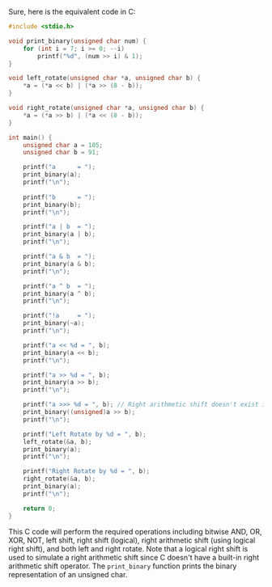 Sure, here is the equivalent code in C:

```c
#include <stdio.h>

void print_binary(unsigned char num) {
    for (int i = 7; i >= 0; --i)
        printf("%d", (num >> i) & 1);
}

void left_rotate(unsigned char *a, unsigned char b) {
    *a = (*a << b) | (*a >> (8 - b));
}

void right_rotate(unsigned char *a, unsigned char b) {
    *a = (*a >> b) | (*a << (8 - b));
}

int main() {
    unsigned char a = 105;
    unsigned char b = 91;

    printf("a      = ");
    print_binary(a);
    printf("\n");
    
    printf("b      = ");
    print_binary(b);
    printf("\n");

    printf("a | b  = ");
    print_binary(a | b);
    printf("\n");

    printf("a & b  = ");
    print_binary(a & b);
    printf("\n");

    printf("a ^ b  = ");
    print_binary(a ^ b);
    printf("\n");

    printf("!a     = ");
    print_binary(~a);
    printf("\n");

    printf("a << %d = ", b);
    print_binary(a << b);
    printf("\n");

    printf("a >> %d = ", b);
    print_binary(a >> b);
    printf("\n");

    printf("a >>> %d = ", b); // Right arithmetic shift doesn't exist in C, so using logical right shift
    print_binary((unsigned)a >> b);
    printf("\n");

    printf("Left Rotate by %d = ", b);
    left_rotate(&a, b);
    print_binary(a);
    printf("\n");

    printf("Right Rotate by %d = ", b);
    right_rotate(&a, b);
    print_binary(a);
    printf("\n");

    return 0;
}
```

This C code will perform the required operations including bitwise AND, OR, XOR, NOT, left shift, right shift (logical), right arithmetic shift (using logical right shift), and both left and right rotate. Note that a logical right shift is used to simulate a right arithmetic shift since C doesn't have a built-in right arithmetic shift operator. The `print_binary` function prints the binary representation of an unsigned char.
